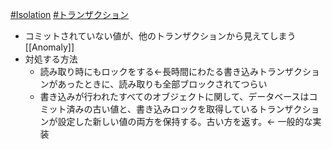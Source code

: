 [#Isolation](Isolation) [#トランザクション](トランザクション)
- コミットされていない値が、他のトランザクションから見えてしまう[[Anomaly]]
- 対処する方法
	- 読み取り時にもロックをする←長時間にわたる書き込みトランザクションがあったときに、読み取りも全部ブロックされてつらい
	- 書き込みが行われたすべてのオブジェクトに関して、データベースはコミット済みの古い値と、書き込みロックを取得しているトランザクションが設定した新しい値の両方を保持する。古い方を返す。← 一般的な実装
